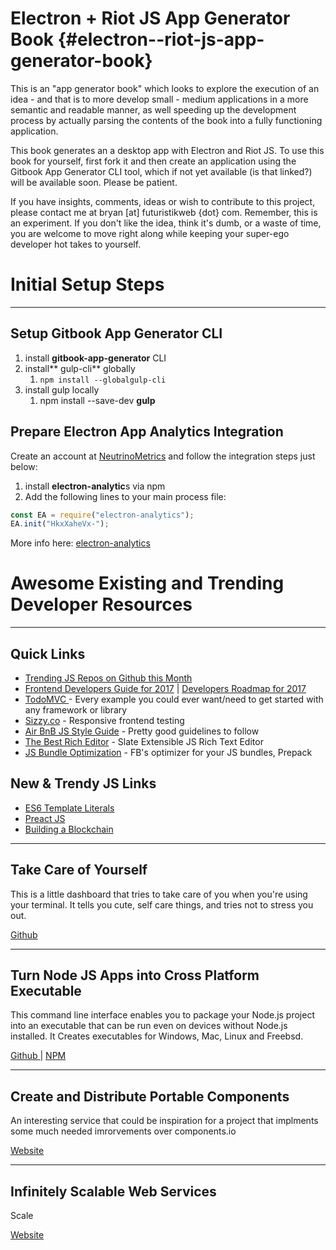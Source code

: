 # Electron + Riot JS App Generator Book {#electron--riot-js-app-generator-book}

This is an "app generator book" which looks to explore the execution of an idea - and that is to more develop small - medium applications in a more semantic and readable manner, as well speeding up the development process by actually parsing the contents of the book into a fully functioning application.

This book generates an a desktop app with Electron and Riot JS. To use this book for yourself, first fork it and then create an application using the Gitbook App Generator CLI tool, which if not yet available \(is that linked?\) will be available soon. Please be patient.

If you have insights, comments, ideas or wish to contribute to this project, please contact me at bryan \[at\] futuristikweb {dot} com. Remember, this is an experiment. If you don't like the idea, think it's dumb, or a waste of time, you are welcome to move right along while keeping your super-ego developer hot takes to yourself.

# Initial Setup Steps

---

## Setup Gitbook App Generator CLI

1. install **gitbook-app-generator** CLI
2. install** gulp-cli** globally
   1. `npm install --globalgulp-cli`
3. install gulp locally
   1. npm install --save-dev **gulp**

## Prepare Electron App Analytics Integration

Create an account at [NeutrinoMetrics](http://neutrinometrics.net "A new Electron app analytics platform in beta stage, where you can get a free beta account.") and follow the integration steps just below:

1. install **electron-analytic**s via npm
2. Add the following lines to your main process file:

```js
const EA = require("electron-analytics");
EA.init("HkxXaheVx-");
```

More info here: [electron-analytics](https://github.com/NeutrinoMetrics/electron-analytics)

# Awesome Existing and Trending Developer Resources

---

## Quick Links

* [Trending JS Repos on Github this Month](https://github.com/trending?l=javascript&since=monthly)
* [Frontend Developers Guide for 2017](https://frontendmasters.com/books/front-end-handbook/2017) \| [Developers Roadmap for 2017](https://medium.freecodecamp.com/a-roadmap-to-becoming-a-web-developer-in-2017-b6ac3dddd0cf)
* [TodoMVC ](http://todomvc.com/)- Every example you could ever want/need to get started with any framework or library
* [Sizzy.co](https://sizzy.co) - Responsive frontend testing
* [Air BnB JS Style Guide](https://github.com/airbnb/javascript) - Pretty good guidelines to follow
* [The Best Rich Editor](https://github.com/ianstormtaylor/slate) - Slate Extensible JS Rich Text Editor
* [JS Bundle Optimization](https://github.com/facebook/prepack) - FB's optimizer for your JS bundles, Prepack

## New & Trendy JS Links

* [ES6 Template Literals](https://www.keithcirkel.co.uk/es6-template-literals/)
* [Preact JS](https://preactjs.com)
* [Building a Blockchain](https://medium.freecodecamp.com/from-what-is-blockchain-to-building-a-blockchain-within-an-hour-4e738efc819d)

---

## Take Care of Yourself

This is a little dashboard that tries to take care of you when you're using your terminal. It tells you cute, self care things, and tries not to stress you out.

[Github](https://github.com/notwaldorf/tiny-care-terminal)

---

## Turn Node JS Apps into Cross Platform Executable

This command line interface enables you to package your Node.js project into an executable that can be run even on devices without Node.js installed.  It Creates executables for Windows, Mac, Linux and Freebsd.

[Github ](https://github.com/zeit/pkg)\| [NPM](https://www.npmjs.com/package/pkg)

---

## Create and Distribute Portable Components

An interesting service that could be inspiration for a project that implments some much needed imrorvements over  components.io

[Website](http://components.io)

---

## Infinitely Scalable Web Services

Scale

[Website](https://stdlib.com/)

